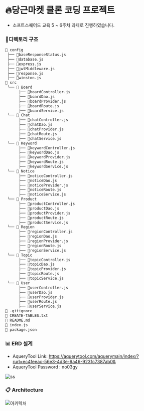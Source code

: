 # :fire:당근마켓 클론 코딩 프로젝트
- 소프트스퀘어드 교육 5 ~ 6주차 과제로 진행하였습니다.
### :file_folder:디렉토리 구조
```bash
📂 config
 ├── 📄baseResponseStatus.js 
 ├── 📄database.js
 ├── 📄express.js
 ├── 📄jwtMiddleware.js
 ├── 📄response.js
 ├── 📄winston.js
📂 src
 └── 📂 Board 
      ├── 📄boardController.js
      ├── 📄boardDao.js
      ├── 📄boardProvider.js
      ├── 📄boardRoute.js
      ├── 📄boardService.js
 └── 📂 Chat 
      ├── 📄chatController.js
      ├── 📄chatDao.js
      ├── 📄chatProvider.js
      ├── 📄chatRoute.js
      ├── 📄chatService.js
 └── 📂 Keyword 
      ├── 📄keywordController.js
      ├── 📄keywordDao.js
      ├── 📄keywordProvider.js
      ├── 📄keywordRoute.js
      ├── 📄keywordService.js
 └── 📂 Notice
      ├── 📄noticeController.js
      ├── 📄noticeDao.js
      ├── 📄noticeProvider.js
      ├── 📄noticeRoute.js
      ├── 📄noticeService.js
 └── 📂 Product 
      ├── 📄productController.js
      ├── 📄productDao.js
      ├── 📄productProvider.js
      ├── 📄productRoute.js
      ├── 📄productService.js
 └── 📂 Region 
      ├── 📄regionController.js
      ├── 📄regionDao.js
      ├── 📄regionProvider.js
      ├── 📄regionRoute.js
      ├── 📄regionService.js
 └── 📂 Topic 
      ├── 📄topicController.js
      ├── 📄topicDao.js
      ├── 📄topicProvider.js
      ├── 📄topicRoute.js
      ├── 📄topicService.js
 └── 📂 User 
      ├── 📄userController.js
      ├── 📄userDao.js
      ├── 📄userProvider.js
      ├── 📄userRoute.js
      ├── 📄userService.js
📄 .gitignore
📄 CREATE-TABLES.txt
📄 README.md
📄 index.js
📄 package.json
```
### :bar_chart: ERD 설계
- AqueryTool Link: https://aquerytool.com/aquerymain/index/?rurl=ec4feeac-56e3-4d3e-9a46-9231c7387ab0&
- AqueryTool Password : no03gy

![ss](https://user-images.githubusercontent.com/63203480/121928216-e5cc2e80-cd7a-11eb-90d5-8794a02e98b0.PNG)

### :clipboard: Architecture

![아키텍처](https://user-images.githubusercontent.com/63203480/122328563-df040e00-cf6a-11eb-83d5-284297766523.PNG)

